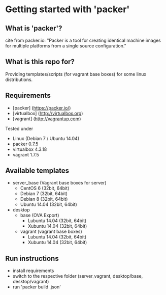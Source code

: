 # Getting started with 'packer'

## What is 'packer'?

cite from packer.io:
"Packer is a tool for creating identical machine images for multiple platforms from a single source configuration."

## What is this repo for?

Providing templates/scripts (for vagrant base boxes) for some linux distributions.

## Requirements
* [packer] (https://packer.io/)
* [virtualbox] (http://virtualbox.org)
* [vagrant] (http://vagrantup.com)

Tested under
* Linux (Debian 7 / Ubuntu 14.04)
* packer 0.7.5
* virtualbox 4.3.18
* vagrant 1.7.5

## Available templates

* server_base (Vagrant base boxes for server)
  * CentOS 6 (32bit, 64bit)
  * Debian 7 (32bit, 64bit)
  * Debian 8 (32bit, 64bit)
  * Ubuntu 14.04 (32bit, 64bit)
* desktop 
  * base (OVA Export)
    * Lubuntu 14.04 (32bit, 64bit)
    * Xubuntu 14.04 (32bit, 64bit)
  * vagrant (vagrant base boxes)
    * Lubuntu 14.04 (32bit, 64bit)
    * Xubuntu 14.04 (32bit, 64bit)

## Run instructions

* install requirements
* switch to the respective folder (server_vagrant, desktop/base, desktop/vagrant)
* run 'packer build <JSONFILENAME>.json'
